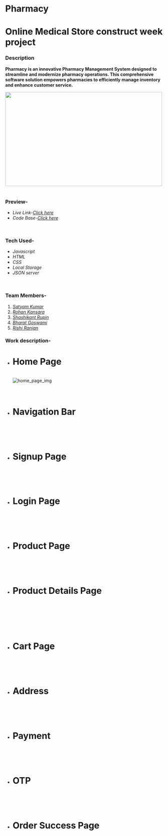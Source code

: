 # Pharmacy 


<h1>Online Medical Store construct week project</h1>
<h3>Description</h3>
<p><b>Pharmacy is an innovative Pharmacy Management System designed to streamline and modernize pharmacy operations. This comprehensive software solution empowers pharmacies to efficiently manage inventory and enhance customer service.
               </b></p>
<div><img src="/Homepage/images/[removal.ai]_73a82357-798b-4ce6-a251-ce2e13f3a654-png-clipart-logo-physician-medical-prescription-clinic-hospital-others-miscellaneous-text.png" height="300px" width="500px" alt=""></img></div>
<br/>
<h3>Preview-</h3>
<ul>
<li><i>Live Link-<a href="https://653654a73f8e7f009d227893--bespoke-raindrop-bfcf0e.netlify.app/ " target="_blank">Click here</a></i></li>
<li><i>Code Base-<a href="https://github.com/satyam46020/joyful-ring-9720" target="_blank">Click here</a></i></li>
</ul>
<br/>
<h3>Tech Used-</h3>
<ul>
<li><i>Javascript</i></li>
<li><i>HTML</i></li>
<li><i>CSS</i></li>
<li><i>Local Storage</i></li>
<li><i>JSON server</i></li>
</ul>
<br/>
<h3>Team Members-</h3>
<ol>
<li><i><a href="https://www.linkedin.com/in/satyam-kumar-676631148/" target="_blank">Satyam Kumar</a></i></li>
<li><i><a href="https://www.linkedin.com/in/rohankansara/" target="_blank">Rohan Kansara</a></i></li>
<li><i><a href="https://www.linkedin.com/in/rupin-raj-557940175" target="_blank">Shashikant Rupin</a></i></li>
<li><i><a href="https://www.linkedin.com/in/bharat-goswami-47181b24b" target="_blank">Bharat Goswami</a></i></li>
<li><i><a href="https://www.linkedin.com/in/rishi-ranjan-" target="_blank">Rishi Ranjan</a></i></li>
</ol>
<h3>Work description-</h3>
<ul list-style-type="square">

  <li><h1>Home Page</h1></br>
  <div><img src="./images/homepage.png" alt="home_page_img"/></div>
  </br>
  </br>
<li><h1>Navigation Bar</h1></li></br>
  <div><img src="./images/avbar.png"  alt=""/></div>
  
  </br>
  </br>
<li><h1>Signup Page</h1></li></br>
  <div><img src="./images/signup.png"  alt=""/></div>
  </br></br>
  
<li><h1>Login Page</h1></li></br>
  <div><img src="./images/login.png"  alt=""/></div>
  </br></br>
<li><h1>Product Page </h1></li></br>
  <div><img src="./images/product.png"  alt=""/></div>
  </br></br>
<li><h1>Product Details Page </h1></li></br>
  </br></br>
  <div><img src="./images/details.png"  alt=""/></div>
  </br></br>
<li><h1>Cart Page</h1></li></br>
  <div><img src="./images/cart.png"  alt=""/></div>
 </br></br>
  
<li><h1>Address</h1></li></br>
  <div><img src="./images/address.png"  alt=""/></div>
  </br></br>
<li><h1>Payment</h1></li></br>
  <div><img src="./images/payment.png"  alt=""/></div>
  </br></br>
<li><h1>OTP</h1></li></br>
  <div><img src="./images/otp.png"  alt=""/></div>
  </br></br>  
<li><h1>Order Success Page</h1></li></br>
  <div><img src="./images/placed.png"  alt=""/></div>
  </br></br>
</ul>
<br/>
</br>
